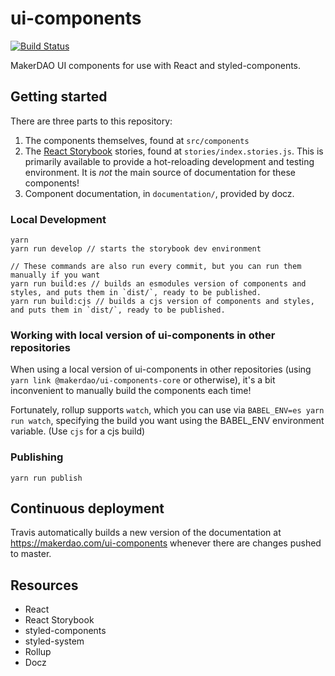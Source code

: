 # ui-components

[![Build Status](https://travis-ci.com/makerdao/ui-components.svg?token=86iztpXqAPVUhbXad8ub&branch=master)](https://travis-ci.com/makerdao/ui-components)

MakerDAO UI components for use with React and styled-components.

## Getting started

There are three parts to this repository:

1. The components themselves, found at `src/components`
2. The [React Storybook](https://github.com/storybooks/storybook]) stories, found at `stories/index.stories.js`. This is primarily available to provide a hot-reloading development and testing environment. It is _not_ the main source of documentation for these components!
3. Component documentation, in `documentation/`, provided by docz.

### Local Development

```
yarn
yarn run develop // starts the storybook dev environment

// These commands are also run every commit, but you can run them manually if you want
yarn run build:es // builds an esmodules version of components and styles, and puts them in `dist/`, ready to be published.
yarn run build:cjs // builds a cjs version of components and styles, and puts them in `dist/`, ready to be published.
```

### Working with local version of ui-components in other repositories

When using a local version of ui-components in other repositories (using `yarn link @makerdao/ui-components-core` or otherwise), it's a bit inconvenient to manually build the components each time!

Fortunately, rollup supports `watch`, which you can use via `BABEL_ENV=es yarn run watch`, specifying the build you want using the BABEL_ENV environment variable. (Use `cjs` for a cjs build)

### Publishing

```
yarn run publish
```

## Continuous deployment

Travis automatically builds a new version of the documentation at https://makerdao.com/ui-components whenever there are changes pushed to master.

## Resources

- React
- React Storybook
- styled-components
- styled-system
- Rollup
- Docz
